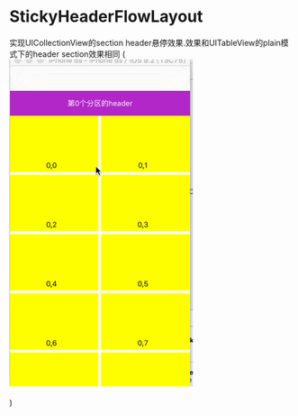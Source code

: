 StickyHeaderFlowLayout
==============

实现UICollectionView的section header悬停效果.效果和UITableView的plain模式下的header section效果相同
(![image](./show.gif)<br /><br />)


